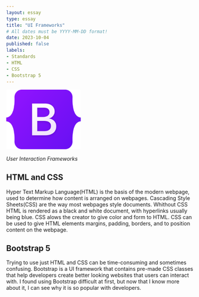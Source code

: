 ```yaml
---
layout: essay
type: essay
title: "UI Frameworks"
# All dates must be YYYY-MM-DD format!
date: 2023-10-04
published: false
labels:
- Standards
- HTML
- CSS
- Bootstrap 5
---
```


<img width="200" class="rounded float-start pe-4" src="../img/bootstrap-logo.svg" alt="Bootstrap Logo">

*User Interaction Frameworks*

## HTML and CSS

Hyper Text Markup Language(HTML) is the basis of the modern webpage, used to determine how content is arranged on webpages.  Cascading Style Sheets(CSS) are the way most webpages style documents.  Whithout CSS HTML is rendered as a black and white document, with hyperlinks usually being blue.  CSS alows the creator to give color and form to HTML.  CSS can be used to give HTML elements margins, padding, borders, and to position content on the webpage.

## Bootstrap 5

Trying to use just HTML and CSS can be time-consuming and sometimes confusing.  Bootstrap is a UI framework that contains pre-made CSS classes that help developers create better looking websites that users can interact with.  I found using Bootstrap difficult at first, but now that I know more about it, I can see why it is so popular with developers.
